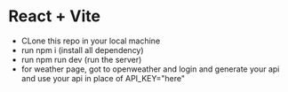 # React + Vite

- CLone this repo in your local machine
-  run npm i  (install all dependency)
-  run npm run dev  (run the server)
-  for weather page, got to openweather and login and generate your api and use your api in place of API_KEY="here"
  
